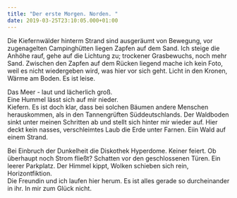 ```yaml
---
title: "Der erste Morgen. Norden. "
date: 2019-03-25T23:10:05.000+01:00
---
```

Die Kiefernwälder hinterm Strand sind ausgeräumt von Bewegung, vor zugenagelten Campinghütten liegen Zapfen auf dem Sand. Ich steige die Anhöhe rauf, gehe auf die Lichtung zu; trockener Grasbewuchs, noch mehr Sand. Zwischen den Zapfen auf dem Rücken liegend mache ich kein Foto, weil es nicht wiedergeben wird, was hier vor sich geht. Licht in den Kronen, Wärme am Boden. Es ist leise.

Das Meer - laut und lächerlich groß.\
Eine Hummel lässt sich auf mir nieder.\
Kiefern. Es ist doch klar, dass bei solchen Bäumen andere Menschen herauskommen, als in den Tannengrüften Süddeutschlands. Der Waldboden sinkt unter meinen Schritten ab und stellt sich hinter mir wieder auf. Hier deckt kein nasses, verschleimtes Laub die Erde unter Farnen. Eiin Wald auf einem Strand.

Bei Einbruch der Dunkelheit die Diskothek Hyperdome. Keiner feiert. Ob überhaupt noch Strom fließt? Schatten vor den geschlossenen Türen. Ein leerer Parkplatz. Der Himmel kippt, Wolken schieben sich rein, Horizontfiktion.\
Die Freundin und ich laufen hier herum. Es ist alles gerade so durcheinander in ihr. In mir zum Glück nicht.